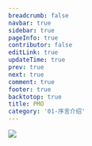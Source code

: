 ```yaml
---
breadcrumb: false
navbar: true
sidebar: true
pageInfo: true
contributor: false
editLink: true
updateTime: true
prev: true
next: true
comment: true
footer: true
backtotop: true
title: PMO
category: '01-序言介绍'
---
```


![](https://img.springlearn.cn/blog/learn_1728983739000.png)

